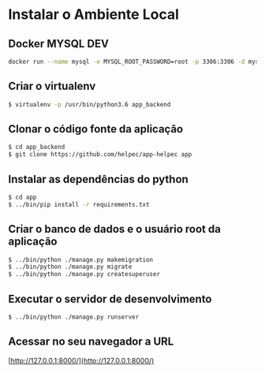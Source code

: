 # Instalar o Ambiente Local


## Docker MYSQL DEV

```bash
docker run --name mysql -e MYSQL_ROOT_PASSWORD=root -p 3306:3306 -d mysql:8
```

## Criar o virtualenv

```bash
$ virtualenv -p /usr/bin/python3.6 app_backend
```

## Clonar o código fonte da aplicação

```bash
$ cd app_backend
$ git clone https://github.com/helpec/app-helpec app 
```

## Instalar as dependências do python

```bash
$ cd app
$ ../bin/pip install -r requirements.txt 
```

## Criar o banco de dados e o usuário root da aplicação

```bash
$ ../bin/python ./manage.py makemigration
$ ../bin/python ./manage.py migrate
$ ../bin/python ./manage.py createsuperuser
```

## Executar o servidor de desenvolvimento

```bash
$ ../bin/python ./manage.py runserver 
```

## Acessar no seu navegador a URL

[http://127.0.0.1:8000/](http://127.0.0.1:8000/)
